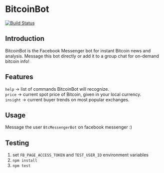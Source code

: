 # BitcoinBot
[![Build Status](https://travis-ci.org/eli-levin/bitcoinbot.svg?branch=master)](https://travis-ci.org/eli-levin/bitcoinbot)   

## Introduction
BitcoinBot is the Facebook Messenger bot for instant Bitcoin news and analysis. 
Message this bot directly or add it to a group chat for on-demand bitcoin info!

## Features
`help` -> list of commands BitcoinBot will recognize.   
`price` -> current spot price of Bitcoin, given in your local currency.   
`insight` -> current buyer trends on most popular exchanges.   

## Usage
Message the user `BtcMessengerBot` on facebook messenger :)

## Testing
1. set `FB_PAGE_ACCESS_TOKEN` and `TEST_USER_ID` environment variables
2. `npm install`
3. `npm test`